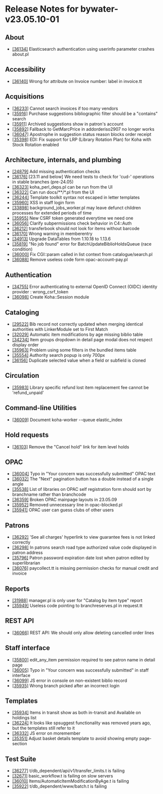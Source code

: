 
# Release Notes for bywater-v23.05.10-01

## About

- [[36134]](http://bugs.koha-community.org/bugzilla3/show_bug.cgi?id=36134) Elasticsearch authentication using userinfo parameter crashes about.pl

## Accessibility

- [[36140]](http://bugs.koha-community.org/bugzilla3/show_bug.cgi?id=36140) Wrong for attribute on Invoice number: label in invoice.tt

## Acquisitions

- [[36233]](http://bugs.koha-community.org/bugzilla3/show_bug.cgi?id=36233) Cannot search invoices if too many vendors
- [[35916]](http://bugs.koha-community.org/bugzilla3/show_bug.cgi?id=35916) Purchase suggestions bibliographic filter should be a "contains" search
- [[35911]](http://bugs.koha-community.org/bugzilla3/show_bug.cgi?id=35911) Archived suggestions show in patron's account
- [[35892]](http://bugs.koha-community.org/bugzilla3/show_bug.cgi?id=35892) Fallback to GetMarcPrice in addorderiso2907 no longer works
- [[36047]](http://bugs.koha-community.org/bugzilla3/show_bug.cgi?id=36047) Apostrophe in suggestion status reason blocks order receipt
- [[35398]](http://bugs.koha-community.org/bugzilla3/show_bug.cgi?id=35398) EDI: Fix support for LRP (Library Rotation Plan) for Koha with Stock Rotation enabled

## Architecture, internals, and plumbing

- [[24879]](http://bugs.koha-community.org/bugzilla3/show_bug.cgi?id=24879) Add missing authentication checks
- [[36176]](http://bugs.koha-community.org/bugzilla3/show_bug.cgi?id=36176) [23.11 and below] We need tests to check for 'cud-' operations in stable branches (pre-24.05)
- [[36323]](http://bugs.koha-community.org/bugzilla3/show_bug.cgi?id=36323) koha_perl_deps.pl can be run from the UI
- [[36322]](http://bugs.koha-community.org/bugzilla3/show_bug.cgi?id=36322) Can run docs/**/*.pl from the UI
- [[36244]](http://bugs.koha-community.org/bugzilla3/show_bug.cgi?id=36244) Template toolkit syntax not escaped in letter templates
- [[35960]](http://bugs.koha-community.org/bugzilla3/show_bug.cgi?id=35960) XSS in staff login form
- [[33898]](http://bugs.koha-community.org/bugzilla3/show_bug.cgi?id=33898) background_jobs_worker.pl may leave defunct children processes for extended periods of time
- [[35955]](http://bugs.koha-community.org/bugzilla3/show_bug.cgi?id=35955) New CSRF token generated everytime we need one
- [[36056]](http://bugs.koha-community.org/bugzilla3/show_bug.cgi?id=36056) Clarify subpermissions check behavior in C4::Auth
- [[36212]](http://bugs.koha-community.org/bugzilla3/show_bug.cgi?id=36212) transferbook should not look for items without barcode
- [[36170]](http://bugs.koha-community.org/bugzilla3/show_bug.cgi?id=36170) Wrong warning in memberentry
- [[34913]](http://bugs.koha-community.org/bugzilla3/show_bug.cgi?id=34913) Upgrade DataTables from 1.10.18 to 1.13.6
- [[35819]](http://bugs.koha-community.org/bugzilla3/show_bug.cgi?id=35819) "No job found" error for BatchUpdateBiblioHoldsQueue (race condition)
- [[36000]](http://bugs.koha-community.org/bugzilla3/show_bug.cgi?id=36000) Fix CGI::param called in list context from catalogue/search.pl
- [[36088]](http://bugs.koha-community.org/bugzilla3/show_bug.cgi?id=36088) Remove useless code form opac-account-pay.pl

## Authentication

- [[34755]](http://bugs.koha-community.org/bugzilla3/show_bug.cgi?id=34755) Error authenticating to external OpenID Connect (OIDC) identity provider : wrong_csrf_token
- [[36098]](http://bugs.koha-community.org/bugzilla3/show_bug.cgi?id=36098) Create Koha::Session module

## Cataloging

- [[29522]](http://bugs.koha-community.org/bugzilla3/show_bug.cgi?id=29522) Bib record not correctly updated when merging identical authorities with LinkerModule set to First Match
- [[32029]](http://bugs.koha-community.org/bugzilla3/show_bug.cgi?id=32029) Automatic item modifications by age missing biblio table
- [[34234]](http://bugs.koha-community.org/bugzilla3/show_bug.cgi?id=34234) Item groups dropdown in detail page modal does not respect display order
- [[35963]](http://bugs.koha-community.org/bugzilla3/show_bug.cgi?id=35963) Problem using some filters in the bundled items table
- [[35554]](http://bugs.koha-community.org/bugzilla3/show_bug.cgi?id=35554) Authority search popup is only 700px
- [[36156]](http://bugs.koha-community.org/bugzilla3/show_bug.cgi?id=36156) Duplicate selected value when a field or subfield is cloned

## Circulation

- [[35983]](http://bugs.koha-community.org/bugzilla3/show_bug.cgi?id=35983) Library specific refund lost item replacement fee cannot be 'refund_unpaid'

## Command-line Utilities

- [[36009]](http://bugs.koha-community.org/bugzilla3/show_bug.cgi?id=36009) Document koha-worker --queue elastic_index

## Hold requests

- [[36103]](http://bugs.koha-community.org/bugzilla3/show_bug.cgi?id=36103) Remove the "Cancel hold" link for item level holds

## OPAC

- [[36004]](http://bugs.koha-community.org/bugzilla3/show_bug.cgi?id=36004) Typo in "Your concern was successfully submitted" OPAC text
- [[36032]](http://bugs.koha-community.org/bugzilla3/show_bug.cgi?id=36032) The "Next" pagination button has a double instead of a single angle
- [[35538]](http://bugs.koha-community.org/bugzilla3/show_bug.cgi?id=35538) List of libraries on OPAC self registration form should sort by branchname rather than branchcode
- [[36359]](http://bugs.koha-community.org/bugzilla3/show_bug.cgi?id=36359) Broken OPAC mainpage layouts in 23.05.09
- [[35952]](http://bugs.koha-community.org/bugzilla3/show_bug.cgi?id=35952) Removed unnecessary  line in opac-blocked.pl
- [[35941]](http://bugs.koha-community.org/bugzilla3/show_bug.cgi?id=35941) OPAC user can guess clubs of other users

## Patrons

- [[36292]](http://bugs.koha-community.org/bugzilla3/show_bug.cgi?id=36292) 'See all charges' hyperlink to view guarantee fees is not linked correctly
- [[36298]](http://bugs.koha-community.org/bugzilla3/show_bug.cgi?id=36298) In patrons search road type authorized value code displayed in patron address
- [[35796]](http://bugs.koha-community.org/bugzilla3/show_bug.cgi?id=35796) Patron password expiration date lost when patron edited by superlibrarian
- [[36076]](http://bugs.koha-community.org/bugzilla3/show_bug.cgi?id=36076) paycollect.tt is missing permission checks for manual credit and invoice

## Reports

- [[31988]](http://bugs.koha-community.org/bugzilla3/show_bug.cgi?id=31988) manager.pl is only user for "Catalog by item type" report
- [[35949]](http://bugs.koha-community.org/bugzilla3/show_bug.cgi?id=35949) Useless code pointing to branchreserves.pl in request.tt

## REST API

- [[36066]](http://bugs.koha-community.org/bugzilla3/show_bug.cgi?id=36066) REST API: We should only allow deleting cancelled order lines

## Staff interface

- [[35800]](http://bugs.koha-community.org/bugzilla3/show_bug.cgi?id=35800) edit_any_item permission required to see patron name in detail page
- [[36005]](http://bugs.koha-community.org/bugzilla3/show_bug.cgi?id=36005) Typo in "Your concern was successfully submitted" in staff interface
- [[36099]](http://bugs.koha-community.org/bugzilla3/show_bug.cgi?id=36099) JS error in console on non-existent biblio record
- [[35935]](http://bugs.koha-community.org/bugzilla3/show_bug.cgi?id=35935) Wrong branch picked after an incorrect login

## Templates

- [[35934]](http://bugs.koha-community.org/bugzilla3/show_bug.cgi?id=35934) Items in transit show as both in-transit and Available on holdings list
- [[36224]](http://bugs.koha-community.org/bugzilla3/show_bug.cgi?id=36224) It looks like spsuggest functionality was removed years ago, but the templates still refer to it
- [[36332]](http://bugs.koha-community.org/bugzilla3/show_bug.cgi?id=36332) JS error on moremember
- [[35351]](http://bugs.koha-community.org/bugzilla3/show_bug.cgi?id=35351) Adjust basket details template to avoid showing empty page-section

## Test Suite

- [[36277]](http://bugs.koha-community.org/bugzilla3/show_bug.cgi?id=36277) t/db_dependent/api/v1/transfer_limits.t  is failing
- [[32671]](http://bugs.koha-community.org/bugzilla3/show_bug.cgi?id=32671) basic_workflow.t is failing on slow servers
- [[36010]](http://bugs.koha-community.org/bugzilla3/show_bug.cgi?id=36010) Items/AutomaticItemModificationByAge.t is failing
- [[35922]](http://bugs.koha-community.org/bugzilla3/show_bug.cgi?id=35922) t/db_dependent/www/batch.t is failing


